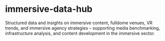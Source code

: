 # immersive-data-hub
Structured data and insights on immersive content, fulldome venues, VR trends, and immersive agency strategies – supporting media benchmarking, infrastructure analysis, and content development in the immersive sector.
